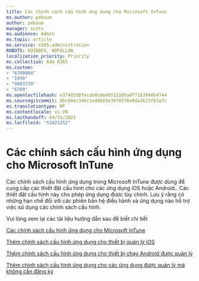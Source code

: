 ```yaml
---
title: Các chính sách cấu hình ứng dụng cho Microsoft InTune
ms.author: pebaum
author: pebaum
manager: scotv
ms.audience: Admin
ms.topic: article
ms.service: o365-administration
ROBOTS: NOINDEX, NOFOLLOW
localization_priority: Priority
ms.collection: Adm_O365
ms.custom:
- "6700004"
- "1030"
- "9003770"
- "6709"
ms.openlocfilehash: e37485d6fecab8c0eeb513185adf71b394064744
ms.sourcegitcommit: 8bc60ec34bc1e40685e3976576e04a2623f63a7c
ms.translationtype: MT
ms.contentlocale: vi-VN
ms.lasthandoff: 04/15/2021
ms.locfileid: "51821352"
---
```

# <a name="app-configuration-policies-for-microsoft-intune"></a>Các chính sách cấu hình ứng dụng cho Microsoft InTune

Các chính sách cấu hình ứng dụng trong Microsoft InTune được dùng để cung cấp các thiết đặt cấu hình cho các ứng dụng iOS hoặc Android.. Các thiết đặt cấu hình này cho phép ứng dụng được tùy chỉnh. Lưu ý rằng có những hạn chế đối với các phiên bản hệ điều hành và ứng dụng nào hỗ trợ việc sử dụng các chính sách cấu hình.

Vui lòng xem lại các tài liệu hướng dẫn sau để biết chi tiết

[Các chính sách cấu hình ứng dụng cho Microsoft InTune](https://docs.microsoft.com/intune/app-configuration-policies-overview)  

[Thêm chính sách cấu hình ứng dụng cho thiết bị quản lý iOS](https://docs.microsoft.com/intune/app-configuration-policies-use-ios)  

[Thêm chính sách cấu hình ứng dụng cho thiết bị chạy Android được quản lý](https://docs.microsoft.com/intune/app-configuration-policies-use-android)

[Thêm chính sách cấu hình ứng dụng cho các ứng dụng được quản lý mà không cần đăng ký](https://docs.microsoft.com/intune/app-configuration-policies-managed-app)
